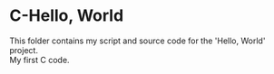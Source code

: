 # C-Hello, World  
This folder contains my script and source code for the 'Hello, World' project.  
My first C code.
